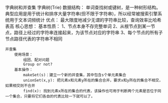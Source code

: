 字典树和并查集
    字典树(Trie)
        数据结构：
            单词查找树或键树，是一种树形结构。典型应用是用于统计和排序大量字符串(但不限于字符串)，所以经常被搜索引擎系统用于文本词频统计
        优点：
            最大限度地减少无谓的字符串比较，查询效率比哈希表高
        核心思想：
        基本性质：
            1、节点本身不存完整单词
            2、从根节点到某一节点，路径上经过的字符串连接起来，为该节点对应的字符串
            3、每个节点的所有子节点路径代表的字符串不相同

    并查集
        使用场景：
            组团、配对问题
            Group or not?
        基本操作：
            makeSet(s)：建立一个新的并查集，其中包含s个单元素集合
            unionSet(x,y): 把元素x和元素y所在的集合合并，要求x和y所在的集合不相交，如果相交则不合并
            find(x): 找到元素x所在的集合的代表，该操作也可用于判断两个元素是否位于同一个集合，只要将它们各自的代表比较一下就可以了。